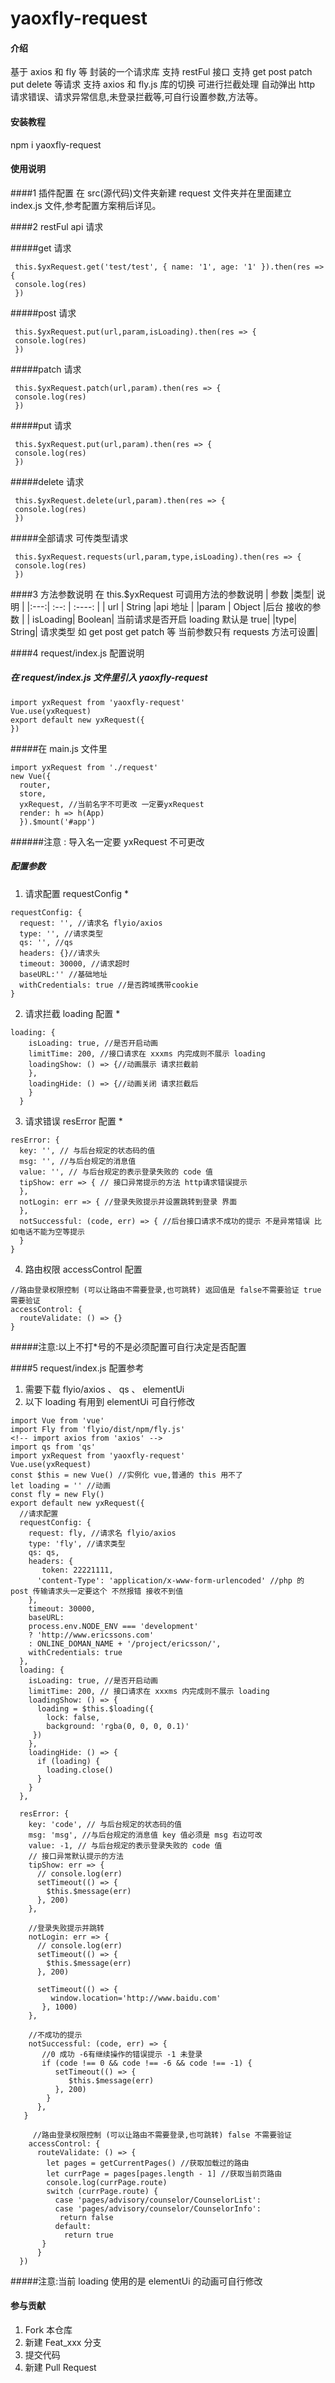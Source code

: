 # yaoxfly-request

#### 介绍

基于 axios 和 fly 等 封装的一个请求库 支持 restFul 接口 支持 get post patch put delete 等请求 支持 axios 和 fly.js 库的切换 可进行拦截处理 自动弹出 http 请求错误、请求异常信息,未登录拦截等,可自行设置参数,方法等。

#### 安装教程

npm i yaoxfly-request

#### 使用说明

####1 插件配置
在 src(源代码)文件夹新建 request 文件夹并在里面建立 index.js 文件,参考配置方案稍后详见。

####2 restFul api 请求

#####get 请求

```
 this.$yxRequest.get('test/test', { name: '1', age: '1' }).then(res => {
 console.log(res)
 })
```

#####post 请求

```
 this.$yxRequest.put(url,param,isLoading).then(res => {
 console.log(res)
 })

```

#####patch 请求

```
 this.$yxRequest.patch(url,param).then(res => {
 console.log(res)
 })
```

#####put 请求

```
 this.$yxRequest.put(url,param).then(res => {
 console.log(res)
 })

```

#####delete 请求

```
 this.$yxRequest.delete(url,param).then(res => {
 console.log(res)
 })
```

#####全部请求 可传类型请求

```
 this.$yxRequest.requests(url,param,type,isLoading).then(res => {
 console.log(res)
 })
```

####3 方法参数说明
在 this.\$yxRequest 可调用方法的参数说明
| 参数 |类型| 说明 |
|:---:| :--: | :----: |
| url | String |api 地址 |
|param | Object |后台 接收的参数 |
| isLoading| Boolean| 当前请求是否开启 loading 默认是 true|
|type| String| 请求类型 如 get post get patch 等 当前参数只有 requests 方法可设置|

####4 request/index.js 配置说明

##### 在 request/index.js 文件里引入 yaoxfly-request

```
import yxRequest from 'yaoxfly-request'
Vue.use(yxRequest)
export default new yxRequest({
})
```

#####在 main.js 文件里

```
import yxRequest from './request'
new Vue({
  router,
  store,
  yxRequest, //当前名字不可更改 一定要yxRequest
  render: h => h(App)
  }).$mount('#app')
```

######注意 : 导入名一定要 yxRequest 不可更改

##### 配置参数

1. 请求配置 requestConfig \*

```
requestConfig: {
  request: '', //请求名 flyio/axios
  type: '', //请求类型
  qs: '', //qs
  headers: {}//请求头
  timeout: 30000, //请求超时
  baseURL:'' //基础地址
  withCredentials: true //是否跨域携带cookie
}
```

2. 请求拦截 loading 配置 \*

```
loading: {
    isLoading: true, //是否开启动画
    limitTime: 200, //接口请求在 xxxms 内完成则不展示 loading
    loadingShow: () => {//动画展示 请求拦截前
    },
    loadingHide: () => {//动画关闭 请求拦截后
    }
  }

```

3. 请求错误 resError 配置 \*

```
resError: {
  key: '', // 与后台规定的状态码的值
  msg: '', //与后台规定的消息值
  value: '', // 与后台规定的表示登录失败的 code 值
  tipShow: err => { // 接口异常提示的方法 http请求错误提示
  },
  notLogin: err => { //登录失败提示并设置跳转到登录 界面
  },
  notSuccessful: (code, err) => { //后台接口请求不成功的提示 不是异常错误 比如电话不能为空等提示
  }
}
```

4. 路由权限 accessControl 配置

```
//路由登录权限控制 (可以让路由不需要登录,也可跳转) 返回值是 false不需要验证 true 需要验证
accessControl: {
  routeValidate: () => {}
}

```

#####注意:以上不打\*号的不是必须配置可自行决定是否配置

####5 request/index.js 配置参考

1. 需要下载 flyio/axios 、 qs 、 elementUi
2. 以下 loading 有用到 elementUi 可自行修改

```
import Vue from 'vue'
import Fly from 'flyio/dist/npm/fly.js'
<!-- import axios from 'axios' -->
import qs from 'qs'
import yxRequest from 'yaoxfly-request'
Vue.use(yxRequest)
const $this = new Vue() //实例化 vue,普通的 this 用不了
let loading = '' //动画
const fly = new Fly()
export default new yxRequest({
  //请求配置
  requestConfig: {
    request: fly, //请求名 flyio/axios
    type: 'fly', //请求类型
    qs: qs,
    headers: {
       token: 22221111,
      'content-Type': 'application/x-www-form-urlencoded' //php 的 post 传输请求头一定要这个 不然报错 接收不到值
    },
    timeout: 30000,
    baseURL:
    process.env.NODE_ENV === 'development'
    ? 'http://www.ericssons.com'
    : ONLINE_DOMAN_NAME + '/project/ericsson/',
    withCredentials: true
  },
  loading: {
    isLoading: true, //是否开启动画
    limitTime: 200, // 接口请求在 xxxms 内完成则不展示 loading
    loadingShow: () => {
      loading = $this.$loading({
        lock: false,
        background: 'rgba(0, 0, 0, 0.1)'
     })
    },
    loadingHide: () => {
      if (loading) {
        loading.close()
      }
    }
  },

  resError: {
    key: 'code', // 与后台规定的状态码的值
    msg: 'msg', //与后台规定的消息值 key 值必须是 msg 右边可改
    value: -1, // 与后台规定的表示登录失败的 code 值
    // 接口异常默认提示的方法
    tipShow: err => {
      // console.log(err)
      setTimeout(() => {
        $this.$message(err)
      }, 200)
    },

    //登录失败提示并跳转
    notLogin: err => {
      // console.log(err)
      setTimeout(() => {
        $this.$message(err)
      }, 200)

      setTimeout(() => {
         window.location='http://www.baidu.com'
       }, 1000)
    },

    //不成功的提示
    notSuccessful: (code, err) => {
       //0 成功 -6有继续操作的错误提示 -1 未登录
       if (code !== 0 && code !== -6 && code !== -1) {
          setTimeout(() => {
             $this.$message(err)
          }, 200)
        }
      },
   }

     //路由登录权限控制 (可以让路由不需要登录,也可跳转) false 不需要验证
    accessControl: {
      routeValidate: () => {
        let pages = getCurrentPages() //获取加载过的路由
        let currPage = pages[pages.length - 1] //获取当前页路由
        console.log(currPage.route)
        switch (currPage.route) {
          case 'pages/advisory/counselor/CounselorList':
          case 'pages/advisory/counselor/CounselorInfo':
           return false
          default:
            return true
       }
      }
  })
```

#####注意:当前 loading 使用的是 elementUi 的动画可自行修改

#### 参与贡献

1. Fork 本仓库
2. 新建 Feat_xxx 分支
3. 提交代码
4. 新建 Pull Request
